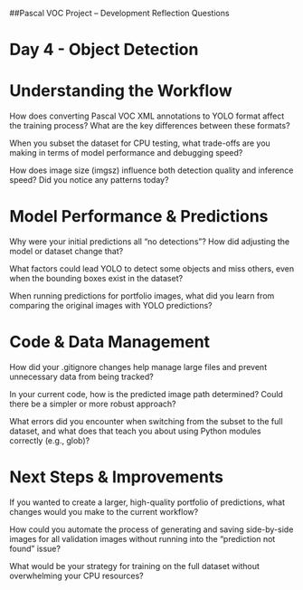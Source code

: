 ##Pascal VOC Project – Development Reflection Questions
# Day 4 - Object Detection

# Understanding the Workflow

How does converting Pascal VOC XML annotations to YOLO format affect the training process? What are the key differences between these formats?

When you subset the dataset for CPU testing, what trade-offs are you making in terms of model performance and debugging speed?

How does image size (imgsz) influence both detection quality and inference speed? Did you notice any patterns today?

# Model Performance & Predictions

Why were your initial predictions all “no detections”? How did adjusting the model or dataset change that?

What factors could lead YOLO to detect some objects and miss others, even when the bounding boxes exist in the dataset?

When running predictions for portfolio images, what did you learn from comparing the original images with YOLO predictions?

# Code & Data Management

How did your .gitignore changes help manage large files and prevent unnecessary data from being tracked?

In your current code, how is the predicted image path determined? Could there be a simpler or more robust approach?

What errors did you encounter when switching from the subset to the full dataset, and what does that teach you about using Python modules correctly (e.g., glob)?

# Next Steps & Improvements

If you wanted to create a larger, high-quality portfolio of predictions, what changes would you make to the current workflow?

How could you automate the process of generating and saving side-by-side images for all validation images without running into the “prediction not found” issue?

What would be your strategy for training on the full dataset without overwhelming your CPU resources?